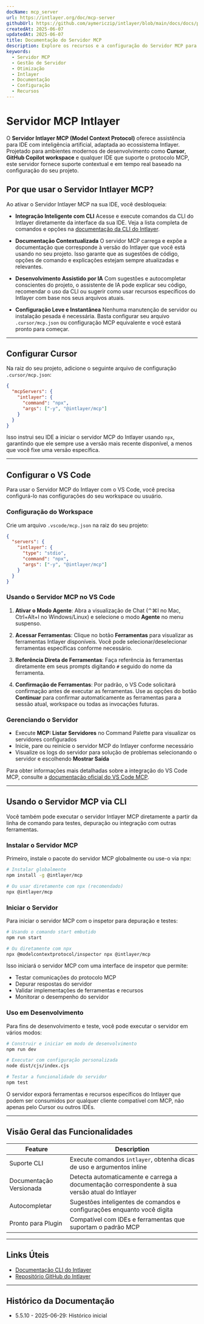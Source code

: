 ```yaml
---
docName: mcp_server
url: https://intlayer.org/doc/mcp-server
githubUrl: https://github.com/aymericzip/intlayer/blob/main/docs/docs/pt/mcp_server.md
createdAt: 2025-06-07
updatedAt: 2025-06-07
title: Documentação do Servidor MCP
description: Explore os recursos e a configuração do Servidor MCP para otimizar a gestão e operações do seu servidor.
keywords:
  - Servidor MCP
  - Gestão de Servidor
  - Otimização
  - Intlayer
  - Documentação
  - Configuração
  - Recursos
---
```


# Servidor MCP Intlayer

O **Servidor Intlayer MCP (Model Context Protocol)** oferece assistência para IDE com inteligência artificial, adaptada ao ecossistema Intlayer. Projetado para ambientes modernos de desenvolvimento como **Cursor**, **GitHub Copilot workspace** e qualquer IDE que suporte o protocolo MCP, este servidor fornece suporte contextual e em tempo real baseado na configuração do seu projeto.

## Por que usar o Servidor Intlayer MCP?

Ao ativar o Servidor Intlayer MCP na sua IDE, você desbloqueia:

- **Integração Inteligente com CLI**
  Acesse e execute comandos da CLI do Intlayer diretamente da interface da sua IDE. Veja a lista completa de comandos e opções na [documentação da CLI do Intlayer](https://github.com/aymericzip/intlayer/blob/main/docs/docs/pt/intlayer_cli.md).

- **Documentação Contextualizada**
  O servidor MCP carrega e expõe a documentação que corresponde à versão do Intlayer que você está usando no seu projeto. Isso garante que as sugestões de código, opções de comando e explicações estejam sempre atualizadas e relevantes.

- **Desenvolvimento Assistido por IA**
  Com sugestões e autocompletar conscientes do projeto, o assistente de IA pode explicar seu código, recomendar o uso da CLI ou sugerir como usar recursos específicos do Intlayer com base nos seus arquivos atuais.

- **Configuração Leve e Instantânea**
  Nenhuma manutenção de servidor ou instalação pesada é necessária. Basta configurar seu arquivo `.cursor/mcp.json` ou configuração MCP equivalente e você estará pronto para começar.

---

## Configurar Cursor

Na raiz do seu projeto, adicione o seguinte arquivo de configuração `.cursor/mcp.json`:

```json
{
  "mcpServers": {
    "intlayer": {
      "command": "npx",
      "args": ["-y", "@intlayer/mcp"]
    }
  }
}
```

Isso instrui seu IDE a iniciar o servidor MCP do Intlayer usando `npx`, garantindo que ele sempre use a versão mais recente disponível, a menos que você fixe uma versão específica.

---

## Configurar o VS Code

Para usar o Servidor MCP do Intlayer com o VS Code, você precisa configurá-lo nas configurações do seu workspace ou usuário.

### Configuração do Workspace

Crie um arquivo `.vscode/mcp.json` na raiz do seu projeto:

```json
{
  "servers": {
    "intlayer": {
      "type": "stdio",
      "command": "npx",
      "args": ["-y", "@intlayer/mcp"]
    }
  }
}
```

### Usando o Servidor MCP no VS Code

1. **Ativar o Modo Agente**: Abra a visualização de Chat (⌃⌘I no Mac, Ctrl+Alt+I no Windows/Linux) e selecione o modo **Agente** no menu suspenso.

2. **Acessar Ferramentas**: Clique no botão **Ferramentas** para visualizar as ferramentas Intlayer disponíveis. Você pode selecionar/deselecionar ferramentas específicas conforme necessário.

3. **Referência Direta de Ferramentas**: Faça referência às ferramentas diretamente em seus prompts digitando `#` seguido do nome da ferramenta.

4. **Confirmação de Ferramentas**: Por padrão, o VS Code solicitará confirmação antes de executar as ferramentas. Use as opções do botão **Continuar** para confirmar automaticamente as ferramentas para a sessão atual, workspace ou todas as invocações futuras.

### Gerenciando o Servidor

- Execute **MCP: Listar Servidores** no Command Palette para visualizar os servidores configurados
- Inicie, pare ou reinicie o servidor MCP do Intlayer conforme necessário
- Visualize os logs do servidor para solução de problemas selecionando o servidor e escolhendo **Mostrar Saída**

Para obter informações mais detalhadas sobre a integração do VS Code MCP, consulte a [documentação oficial do VS Code MCP](https://code.visualstudio.com/docs/copilot/chat/mcp-servers).

---

## Usando o Servidor MCP via CLI

Você também pode executar o servidor Intlayer MCP diretamente a partir da linha de comando para testes, depuração ou integração com outras ferramentas.

### Instalar o Servidor MCP

Primeiro, instale o pacote do servidor MCP globalmente ou use-o via npx:

```bash
# Instalar globalmente
npm install -g @intlayer/mcp

# Ou usar diretamente com npx (recomendado)
npx @intlayer/mcp
```

### Iniciar o Servidor

Para iniciar o servidor MCP com o inspetor para depuração e testes:

```bash
# Usando o comando start embutido
npm run start

# Ou diretamente com npx
npx @modelcontextprotocol/inspector npx @intlayer/mcp
```

Isso iniciará o servidor MCP com uma interface de inspetor que permite:

- Testar comunicações do protocolo MCP
- Depurar respostas do servidor
- Validar implementações de ferramentas e recursos
- Monitorar o desempenho do servidor

### Uso em Desenvolvimento

Para fins de desenvolvimento e teste, você pode executar o servidor em vários modos:

```bash
# Construir e iniciar em modo de desenvolvimento
npm run dev

# Executar com configuração personalizada
node dist/cjs/index.cjs

# Testar a funcionalidade do servidor
npm test
```

O servidor exporá ferramentas e recursos específicos do Intlayer que podem ser consumidos por qualquer cliente compatível com MCP, não apenas pelo Cursor ou outros IDEs.

---

## Visão Geral das Funcionalidades

| Feature                 | Description                                                                                    |
| ----------------------- | ---------------------------------------------------------------------------------------------- |
| Suporte CLI             | Execute comandos `intlayer`, obtenha dicas de uso e argumentos inline                          |
| Documentação Versionada | Detecta automaticamente e carrega a documentação correspondente à sua versão atual do Intlayer |
| Autocompletar           | Sugestões inteligentes de comandos e configurações enquanto você digita                        |
| Pronto para Plugin      | Compatível com IDEs e ferramentas que suportam o padrão MCP                                    |

---

## Links Úteis

- [Documentação CLI do Intlayer](https://github.com/aymericzip/intlayer/blob/main/docs/docs/pt/intlayer_cli.md)
- [Repositório GitHub do Intlayer](https://github.com/aymericzip/intlayer)

---

## Histórico da Documentação

- 5.5.10 - 2025-06-29: Histórico inicial
